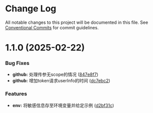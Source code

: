 # Change Log

All notable changes to this project will be documented in this file.
See [Conventional Commits](https://conventionalcommits.org) for commit guidelines.

# 1.1.0 (2025-02-22)

### Bug Fixes

- **github:** 处理传参无scope的情况 ([847e8f7](https://github.com/imtangx/easylogin/commit/847e8f70485cc5200b324740ffa148546a178f02))
- **github:** 增加token请求userInfo的时间 ([dc7ebc2](https://github.com/imtangx/easylogin/commit/dc7ebc266377af622f675dcde910083dfdb245b7))

### Features

- **env:** 将敏感信息存至环境变量并给定示例 ([d2bf31c](https://github.com/imtangx/easylogin/commit/d2bf31c6ac1ae0e6bb39486d0c6667f4cf9188b0))
